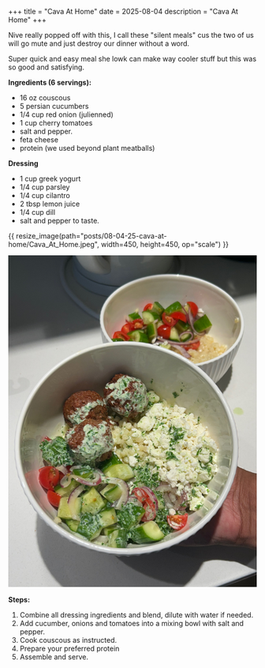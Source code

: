 +++
title = "Cava At Home"
date = 2025-08-04
description = "Cava At Home"
+++

Nive really popped off with this, I call these "silent meals" cus the two of us will go mute and just destroy our dinner without a word.

Super quick and easy meal she lowk can make way cooler stuff but this was so good and satisfying.

**Ingredients (6 servings):**

- 16 oz couscous
- 5 persian cucumbers
- 1/4 cup red onion (julienned)
- 1 cup cherry tomatoes
- salt and pepper.
- feta cheese
- protein (we used beyond plant meatballs)

**Dressing**

- 1 cup greek yogurt
- 1/4 cup parsley
- 1/4 cup cilantro
- 2 tbsp lemon juice
- 1/4 cup dill
- salt and pepper to taste.

{{ resize_image(path="posts/08-04-25-cava-at-home/Cava_At_Home.jpeg", width=450, height=450, op="scale") }}

![test out orig image.](Cava_At_Home.jpeg)

**Steps:**
1. Combine all dressing ingredients and blend, dilute with water if needed.
2. Add cucumber, onions and tomatoes into a mixing bowl with salt and pepper.
3. Cook couscous as instructed.
4. Prepare your preferred protein
5. Assemble and serve.